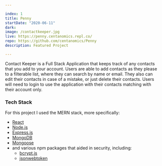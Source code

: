 ```yaml
---

index: 1
title: Penny
startDate: "2020-06-11"
dark:
image: /contactkeeper.jpg
live: https://penny.centanomics.repl.co/
repo: https://github.com/centanomics/Penny
description: Featured Project

---
```


Contact Keeper is a Full Stack Application that keeps track of any contacts that you add to your account. Users are able to add contacts as they please to a filterable list, where they can search by name or email. They also can edit their contacts in case of a mistake, or just delete their contacts. Users will need to login to use the application with their contacts matching with their account only.

### Tech Stack

For this project I used the MERN stack, more specifically:

- [React](https://reactjs.org/)
- [Node.js](https://nodejs.org/)
- [Express.js](https://expressjs.com/)
- [MongoDB](https://www.mongodb.com/)
- [Mongoose](https://mongoosejs.com/)
- and various npm packages that aided in security, including:
  - [bcrypt.js](https://www.npmjs.com/package/bcryptjs)
  - [jsonwebtoken](https://www.npmjs.com/package/jsonwebtoken)